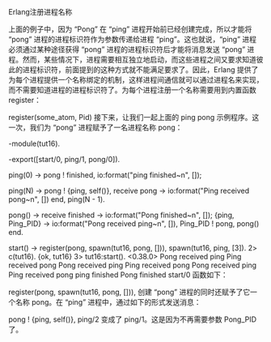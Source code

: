 Erlang注册进程名称

上面的例子中，因为 “Pong” 在 “ping” 进程开始前已经创建完成，所以才能将 “pong” 进程的进程标识符作为参数传递给进程 “ping”。这也就说，“ping” 进程必须通过某种途径获得 “pong” 进程的进程标识符后才能将消息发送 “pong” 进程。然而，某些情况下，进程需要相互独立地启动，而这些进程之间又要求知道彼此的进程标识符，前面提到的这种方式就不能满足要求了。因此，Erlang 提供了为每个进程提供一个名称绑定的机制，这样进程间通信就可以通过进程名来实现，而不需要知道进程的进程标识符了。为每个进程注册一个名称需要用到内置函数 register：

register(some_atom, Pid)
接下来，让我们一起上面的 ping pong 示例程序。这一次，我们为 “pong” 进程赋予了一名进程名称 pong：

-module(tut16).

-export([start/0, ping/1, pong/0]).

ping(0) ->
    pong ! finished,
    io:format("ping finished~n", []);

ping(N) ->
    pong ! {ping, self()},
    receive
        pong ->
            io:format("Ping received pong~n", [])
    end,
    ping(N - 1).

pong() ->
    receive
        finished ->
            io:format("Pong finished~n", []);
        {ping, Ping_PID} ->
            io:format("Pong received ping~n", []),
            Ping_PID ! pong,
            pong()
    end.

start() ->
    register(pong, spawn(tut16, pong, [])),
    spawn(tut16, ping, [3]).
2> c(tut16).
{ok, tut16}
3> tut16:start().
<0.38.0>
Pong received ping
Ping received pong
Pong received ping
Ping received pong
Pong received ping
Ping received pong
ping finished
Pong finished
start/0 函数如下：

register(pong, spawn(tut16, pong, [])),
创建 “pong” 进程的同时还赋予了它一个名称 pong。在 “ping” 进程中，通过如下的形式发送消息：

pong ! {ping, self()},
ping/2 变成了 ping/1。这是因为不再需要参数 Pong_PID 了。